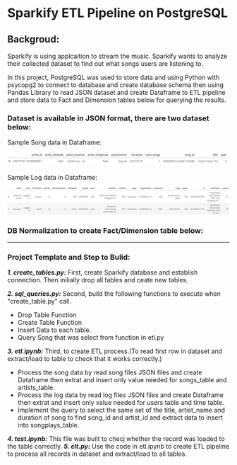 # Sparkify ETL Pipeline on PostgreSQL

## Backgroud:

Sparkify is using applcaition to stream the music. Sparkify wants to analyze their collected dataset to find out what songs users are listening to.

In this project, PostgreSQL was used to store data and using Python with psycopg2 to connect to database and create database schema then using Pandas Library to read JSON dataset and create Dataframe to ETL pipeline and store data to Fact and Dimension tables below for querying the results.

### Dataset is available in JSON format, there are two dataset below: 

Sample Song data in Dataframe:

![](/images/songdata.png)
  
Sample Log data in Dataframe:

![](/images/logdata.png)

### DB Normalization to create Fact/Dimension table below:

***
### Project Template and Step to Bulid:

***1. create_tables.py:***
First, create Sparkify database and establish connection. Then inilially drop all tables and ceate new tables.

***2. sql_queries.py:*** Second, build the following functions to execute when "create_table.py" call.

   - Drop Table Function
   - Create Table Function
   - Insert Data to each table.
   - Query Song that was select from function in etl.py
   
***3. etl.ipynb:*** Third, to create ETL process.(To read first row in dataset and extract/load to table to check that it works correctly.)
   - Process the song data by read song files JSON files and create Dataframe then extrat and insert only value needed for songs_table and artists_table.
   - Process the log data by read log files JSON files and create Dataframe then extrat and insert only value needed for users table and time table.
   - Implement the query to select the same set of the title, artist_name and duration of song to find song_id and artist_id and extract data to insert into songplays_table.
   
***4. test.ipynb:*** This file was built to checj whether the record was loaded to the table correctly.
***5. elt.py:*** Use the code in etl.ipynb to create ETL pipeline to process all records in dataset and extract/load to all tables.

